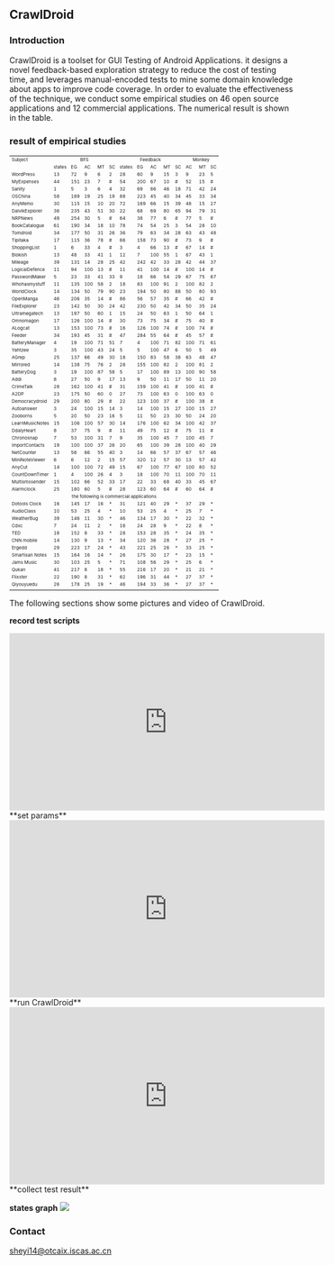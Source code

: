 ## CrawlDroid 
###  Introduction
CrawlDroid is a toolset for GUI Testing of Android Applications.  it designs a novel feedback-based exploration strategy to reduce the cost of testing time, and  leverages manual-encoded tests to mine some domain knowledge about apps to improve code coverage. In order to  evaluate the effectiveness of the technique, we conduct some  empirical studies on 46 open source applications and 12 commercial applications. The numerical result is shown in the table.
 
###  result of empirical studies
 <table border="0" style="font-size: 8px">
   <tr>
      <td>Subject</td>
      <td colspan="5" align="center">BFS</td>
      <td  colspan="5" align="center">Feedback</td>
      <td  colspan="3" align="center">Monkey</td>
   </tr>
   <tr>
      <td></td>
      <td>states</td>
      <td>EG</td>
      <td>AC</td>
      <td>MT</td>
      <td>SC</td>
      <td>states</td>
      <td>EG</td>
      <td>AC</td>
      <td>MT</td>
      <td>SC</td>
      <td>AC</td>
      <td>MT</td>
      <td>SC</td>
   </tr>
   <tr>
      <td>WordPress         </td>
      <td>13</td>
      <td>72</td>
      <td>9</td>
      <td>6</td>
      <td>2</td>
      <td>28</td>
      <td>60</td>
      <td>9</td>
      <td>15</td>
      <td>3</td>
      <td>9</td>
      <td>23</td>
      <td>5</td>
   </tr>
   <tr>
      <td>MyExpenses      </td>
      <td>44</td>
      <td>151</td>
      <td>23</td>
      <td>7</td>
      <td>#</td>
      <td>54</td>
      <td>200</td>
      <td>67</td>
      <td>10</td>
      <td>#</td>
      <td>52</td>
      <td>15</td>
      <td>#</td>
   </tr>
   <tr>
      <td>Sanity              </td>
      <td>1</td>
      <td>5</td>
      <td>3</td>
      <td>6</td>
      <td>4</td>
      <td>32</td>
      <td>69</td>
      <td>86</td>
      <td>46</td>
      <td>18</td>
      <td>71</td>
      <td>42</td>
      <td>24</td>
   </tr>
   <tr>
      <td>OSChina             </td>
      <td>58</td>
      <td>189</td>
      <td>19</td>
      <td>25</td>
      <td>19</td>
      <td>88</td>
      <td>223</td>
      <td>45</td>
      <td>40</td>
      <td>34</td>
      <td>45</td>
      <td>33</td>
      <td>34</td>
   </tr>
   <tr>
      <td>AnyMemo </td>
      <td>30</td>
      <td>115</td>
      <td>15</td>
      <td>10</td>
      <td>20</td>
      <td>72</td>
      <td>169</td>
      <td>66</td>
      <td>15</td>
      <td>39</td>
      <td>48</td>
      <td>15</td>
      <td>27</td>
   </tr>
   <tr>
      <td>DalvikExplorer    </td>
      <td>36</td>
      <td>235</td>
      <td>43</td>
      <td>51</td>
      <td>30</td>
      <td>22</td>
      <td>68</td>
      <td>69</td>
      <td>80</td>
      <td>65</td>
      <td>94</td>
      <td>79</td>
      <td>31</td>
   </tr>
   <tr>
      <td>NRPNews</td>
      <td>49</td>
      <td>254</td>
      <td>30</td>
      <td>5</td>
      <td>#</td>
      <td>64</td>
      <td>38</td>
      <td>77</td>
      <td>6</td>
      <td>#</td>
      <td>77</td>
      <td>5</td>
      <td>#</td>
   </tr>
   <tr>
      <td>BookCatalogue    </td>
      <td>61</td>
      <td>190</td>
      <td>34</td>
      <td>18</td>
      <td>10</td>
      <td>78</td>
      <td>74</td>
      <td>54</td>
      <td>25</td>
      <td>3</td>
      <td>54</td>
      <td>28</td>
      <td>10</td>
   </tr>
   <tr>
      <td>Tomdroid</td>
      <td>34</td>
      <td>177</td>
      <td>50</td>
      <td>31</td>
      <td>26</td>
      <td>36</td>
      <td>79</td>
      <td>63</td>
      <td>34</td>
      <td>28</td>
      <td>63</td>
      <td>43</td>
      <td>48</td>
   </tr>
   <tr>
      <td>Tipitaka              </td>
      <td>17</td>
      <td>115</td>
      <td>36</td>
      <td>78</td>
      <td>#</td>
      <td>66</td>
      <td>158</td>
      <td>73</td>
      <td>90</td>
      <td>#</td>
      <td>73</td>
      <td>9</td>
      <td>#</td>
   </tr>
   <tr>
      <td>ShoppingList          </td>
      <td>1</td>
      <td>6</td>
      <td>33</td>
      <td>4</td>
      <td>#</td>
      <td>3</td>
      <td>4</td>
      <td>66</td>
      <td>13</td>
      <td>#</td>
      <td>67</td>
      <td>14</td>
      <td>#</td>
   </tr>
   <tr>
      <td>Blokish</td>
      <td>13</td>
      <td>48</td>
      <td>33</td>
      <td>41</td>
      <td>1</td>
      <td>12</td>
      <td>7</td>
      <td>100</td>
      <td>55</td>
      <td>1</td>
      <td>67</td>
      <td>43</td>
      <td>1</td>
   </tr>
   <tr>
      <td>Mileage</td>
      <td>39</td>
      <td>131</td>
      <td>14</td>
      <td>28</td>
      <td>25</td>
      <td>42</td>
      <td>242</td>
      <td>42</td>
      <td>33</td>
      <td>28</td>
      <td>42</td>
      <td>44</td>
      <td>37</td>
   </tr>
   <tr>
      <td>LogicalDefence     </td>
      <td>11</td>
      <td>94</td>
      <td>100</td>
      <td>13</td>
      <td>#</td>
      <td>11</td>
      <td>41</td>
      <td>100</td>
      <td>14</td>
      <td>#</td>
      <td>100</td>
      <td>14</td>
      <td>#</td>
   </tr>
   <tr>
      <td>PasswordMaker     </td>
      <td>5</td>
      <td>23</td>
      <td>33</td>
      <td>41</td>
      <td>33</td>
      <td>9</td>
      <td>18</td>
      <td>66</td>
      <td>54</td>
      <td>29</td>
      <td>67</td>
      <td>75</td>
      <td>67</td>
   </tr>
   <tr>
      <td>Whohasmystuff      </td>
      <td>11</td>
      <td>135</td>
      <td>100</td>
      <td>58</td>
      <td>2</td>
      <td>18</td>
      <td>83</td>
      <td>100</td>
      <td>91</td>
      <td>2</td>
      <td>100</td>
      <td>82</td>
      <td>2</td>
   </tr>
   <tr>
      <td>WorldClock</td>
      <td>14</td>
      <td>134</td>
      <td>50</td>
      <td>79</td>
      <td>90</td>
      <td>23</td>
      <td>194</td>
      <td>50</td>
      <td>80</td>
      <td>88</td>
      <td>50</td>
      <td>80</td>
      <td>93</td>
   </tr>
   <tr>
      <td>OpenManga</td>
      <td>46</td>
      <td>206</td>
      <td>35</td>
      <td>14</td>
      <td>#</td>
      <td>86</td>
      <td>56</td>
      <td>57</td>
      <td>35</td>
      <td>#</td>
      <td>66</td>
      <td>42</td>
      <td>#</td>
   </tr>
   <tr>
      <td>FileExplorer</td>
      <td>23</td>
      <td>142</td>
      <td>50</td>
      <td>30</td>
      <td>24</td>
      <td>42</td>
      <td>230</td>
      <td>50</td>
      <td>42</td>
      <td>34</td>
      <td>50</td>
      <td>35</td>
      <td>24</td>
   </tr>
   <tr>
      <td>Ultramegatech</td>
      <td>13</td>
      <td>197</td>
      <td>50</td>
      <td>60</td>
      <td>1</td>
      <td>15</td>
      <td>24</td>
      <td>50</td>
      <td>63</td>
      <td>1</td>
      <td>50</td>
      <td>64</td>
      <td>1</td>
   </tr>
   <tr>
      <td>Omnomagon</td>
      <td>17</td>
      <td>126</td>
      <td>100</td>
      <td>14</td>
      <td>#</td>
      <td>30</td>
      <td>73</td>
      <td>75</td>
      <td>34</td>
      <td>#</td>
      <td>75</td>
      <td>40</td>
      <td>#</td>
   </tr>
   <tr>
      <td>ALogcat</td>
      <td>13</td>
      <td>153</td>
      <td>100</td>
      <td>73</td>
      <td>#</td>
      <td>16</td>
      <td>126</td>
      <td>100</td>
      <td>74</td>
      <td>#</td>
      <td>100</td>
      <td>74</td>
      <td>#</td>
   </tr>
   <tr>
      <td>Feeder</td>
      <td>34</td>
      <td>193</td>
      <td>45</td>
      <td>31</td>
      <td>#</td>
      <td>47</td>
      <td>284</td>
      <td>55</td>
      <td>64</td>
      <td>#</td>
      <td>45</td>
      <td>57</td>
      <td>#</td>
   </tr>
   <tr>
      <td>BatteryManager     </td>
      <td>4</td>
      <td>19</td>
      <td>100</td>
      <td>71</td>
      <td>51</td>
      <td>7</td>
      <td>4</td>
      <td>100</td>
      <td>71</td>
      <td>82</td>
      <td>100</td>
      <td>71</td>
      <td>61</td>
   </tr>
   <tr>
      <td>Yahtzee</td>
      <td>3</td>
      <td>35</td>
      <td>100</td>
      <td>43</td>
      <td>24</td>
      <td>5</td>
      <td>5</td>
      <td>100</td>
      <td>47</td>
      <td>6</td>
      <td>50</td>
      <td>5</td>
      <td>49</td>
   </tr>
   <tr>
      <td>AGrep                   </td>
      <td>25</td>
      <td>137</td>
      <td>66</td>
      <td>49</td>
      <td>30</td>
      <td>18</td>
      <td>150</td>
      <td>83</td>
      <td>58</td>
      <td>38</td>
      <td>63</td>
      <td>48</td>
      <td>47</td>
   </tr>
   <tr>
      <td>Mirrored</td>
      <td>14</td>
      <td>138</td>
      <td>75</td>
      <td>76</td>
      <td>2</td>
      <td>28</td>
      <td>155</td>
      <td>100</td>
      <td>82</td>
      <td>2</td>
      <td>100</td>
      <td>81</td>
      <td>2</td>
   </tr>
   <tr>
      <td>BatteryDog           </td>
      <td>3</td>
      <td>19</td>
      <td>100</td>
      <td>87</td>
      <td>58</td>
      <td>5</td>
      <td>17</td>
      <td>100</td>
      <td>89</td>
      <td>13</td>
      <td>100</td>
      <td>90</td>
      <td>58</td>
   </tr>
   <tr>
      <td>Addi</td>
      <td>8</td>
      <td>27</td>
      <td>50</td>
      <td>9</td>
      <td>17</td>
      <td>13</td>
      <td>9</td>
      <td>50</td>
      <td>11</td>
      <td>17</td>
      <td>50</td>
      <td>11</td>
      <td>20</td>
   </tr>
   <tr>
      <td>CrimeTalk             </td>
      <td>28</td>
      <td>162</td>
      <td>100</td>
      <td>41</td>
      <td>#</td>
      <td>31</td>
      <td>159</td>
      <td>100</td>
      <td>41</td>
      <td>#</td>
      <td>100</td>
      <td>41</td>
      <td>#</td>
   </tr>
   <tr>
      <td>A2DP </td>
      <td>23</td>
      <td>175</td>
      <td>50</td>
      <td>60</td>
      <td>0</td>
      <td>27</td>
      <td>73</td>
      <td>100</td>
      <td>63</td>
      <td>0</td>
      <td>100</td>
      <td>63</td>
      <td>0</td>
   </tr>
   <tr>
      <td>Democracydroid   </td>
      <td>29</td>
      <td>200</td>
      <td>80</td>
      <td>29</td>
      <td>#</td>
      <td>22</td>
      <td>123</td>
      <td>100</td>
      <td>37</td>
      <td>#</td>
      <td>100</td>
      <td>38</td>
      <td>#</td>
   </tr>
   <tr>
      <td>Autoanswer          </td>
      <td>3</td>
      <td>24</td>
      <td>100</td>
      <td>15</td>
      <td>14</td>
      <td>3</td>
      <td>14</td>
      <td>100</td>
      <td>15</td>
      <td>27</td>
      <td>100</td>
      <td>15</td>
      <td>27</td>
   </tr>
   <tr>
      <td>Zooborns            </td>
      <td>5</td>
      <td>20</td>
      <td>50</td>
      <td>23</td>
      <td>16</td>
      <td>5</td>
      <td>11</td>
      <td>50</td>
      <td>23</td>
      <td>30</td>
      <td>50</td>
      <td>24</td>
      <td>20</td>
   </tr>
   <tr>
      <td>LearnMusicNotes </td>
      <td>15</td>
      <td>106</td>
      <td>100</td>
      <td>57</td>
      <td>30</td>
      <td>14</td>
      <td>176</td>
      <td>100</td>
      <td>62</td>
      <td>34</td>
      <td>100</td>
      <td>42</td>
      <td>37</td>
   </tr>
   <tr>
      <td>DdalyHeart            </td>
      <td>8</td>
      <td>37</td>
      <td>75</td>
      <td>9</td>
      <td>#</td>
      <td>11</td>
      <td>49</td>
      <td>75</td>
      <td>12</td>
      <td>#</td>
      <td>75</td>
      <td>11</td>
      <td>#</td>
   </tr>
   <tr>
      <td>Chronosnap          </td>
      <td>7</td>
      <td>53</td>
      <td>100</td>
      <td>31</td>
      <td>7</td>
      <td>9</td>
      <td>35</td>
      <td>100</td>
      <td>45</td>
      <td>7</td>
      <td>100</td>
      <td>45</td>
      <td>7</td>
   </tr>
   <tr>
      <td>ImportContacts      </td>
      <td>19</td>
      <td>100</td>
      <td>100</td>
      <td>37</td>
      <td>26</td>
      <td>20</td>
      <td>65</td>
      <td>100</td>
      <td>39</td>
      <td>28</td>
      <td>100</td>
      <td>40</td>
      <td>29</td>
   </tr>
   <tr>
      <td>NetCounter           </td>
      <td>13</td>
      <td>56</td>
      <td>66</td>
      <td>55</td>
      <td>40</td>
      <td>3</td>
      <td>14</td>
      <td>66</td>
      <td>57</td>
      <td>37</td>
      <td>67</td>
      <td>57</td>
      <td>46</td>
   </tr>
   <tr>
      <td>MiniNoteViewer      </td>
      <td>6</td>
      <td>6</td>
      <td>12</td>
      <td>2</td>
      <td>15</td>
      <td>57</td>
      <td>320</td>
      <td>12</td>
      <td>57</td>
      <td>30</td>
      <td>13</td>
      <td>57</td>
      <td>42</td>
   </tr>
   <tr>
      <td>AnyCut                </td>
      <td>14</td>
      <td>100</td>
      <td>100</td>
      <td>72</td>
      <td>49</td>
      <td>15</td>
      <td>67</td>
      <td>100</td>
      <td>77</td>
      <td>67</td>
      <td>100</td>
      <td>80</td>
      <td>52</td>
   </tr>
   <tr>
      <td>CountDownTimer   </td>
      <td>1</td>
      <td>4</td>
      <td>100</td>
      <td>26</td>
      <td>4</td>
      <td>3</td>
      <td>18</td>
      <td>100</td>
      <td>70</td>
      <td>11</td>
      <td>100</td>
      <td>70</td>
      <td>11</td>
   </tr>
   <tr>
      <td>Multismssender     </td>
      <td>15</td>
      <td>102</td>
      <td>66</td>
      <td>52</td>
      <td>33</td>
      <td>17</td>
      <td>22</td>
      <td>33</td>
      <td>68</td>
      <td>40</td>
      <td>33</td>
      <td>45</td>
      <td>67</td>
   </tr>
   <tr>
      <td>Alarmclock           </td>
      <td>25</td>
      <td>180</td>
      <td>60</td>
      <td>5</td>
      <td>#</td>
      <td>28</td>
      <td>123</td>
      <td>60</td>
      <td>64</td>
      <td>#</td>
      <td>60</td>
      <td>64</td>
      <td>#</td>
   </tr>
   <tr>
      <td colspan="14" align="center">the following is commercial applications </td>
   </tr>
   <tr>
      <td>Dotools Clock   </td>
      <td>16</td>
      <td>145</td>
      <td>17</td>
      <td>16</td>
      <td>*</td>
      <td>31</td>
      <td>121</td>
      <td>40</td>
      <td>29</td>
      <td>*</td>
      <td>37</td>
      <td>29</td>
      <td>*</td>
   </tr>
   <tr>
      <td>AudioClass        </td>
      <td>10</td>
      <td>53</td>
      <td>25</td>
      <td>4</td>
      <td>*</td>
      <td>10</td>
      <td>53</td>
      <td>25</td>
      <td>4</td>
      <td>*</td>
      <td>25</td>
      <td>7</td>
      <td>*</td>
   </tr>
   <tr>
      <td>WeatherBug       </td>
      <td>39</td>
      <td>146</td>
      <td>11</td>
      <td>30</td>
      <td>*</td>
      <td>46</td>
      <td>134</td>
      <td>17</td>
      <td>30</td>
      <td>*</td>
      <td>22</td>
      <td>32</td>
      <td>*</td>
   </tr>
   <tr>
      <td>Cdxc                </td>
      <td>7</td>
      <td>24</td>
      <td>11</td>
      <td>2</td>
      <td>*</td>
      <td>16</td>
      <td>24</td>
      <td>28</td>
      <td>9</td>
      <td>*</td>
      <td>22</td>
      <td>8</td>
      <td>*</td>
   </tr>
   <tr>
      <td>TED                  </td>
      <td>18</td>
      <td>152</td>
      <td>8</td>
      <td>33</td>
      <td>*</td>
      <td>28</td>
      <td>153</td>
      <td>28</td>
      <td>35</td>
      <td>*</td>
      <td>24</td>
      <td>35</td>
      <td>*</td>
   </tr>
   <tr>
      <td>CNN mobile        </td>
      <td>14</td>
      <td>130</td>
      <td>9</td>
      <td>13</td>
      <td>*</td>
      <td>34</td>
      <td>120</td>
      <td>36</td>
      <td>28</td>
      <td>*</td>
      <td>27</td>
      <td>25</td>
      <td>*</td>
   </tr>
   <tr>
      <td>Ergedd              </td>
      <td>29</td>
      <td>223</td>
      <td>17</td>
      <td>24</td>
      <td>*</td>
      <td>43</td>
      <td>221</td>
      <td>25</td>
      <td>26</td>
      <td>*</td>
      <td>33</td>
      <td>25</td>
      <td>*</td>
   </tr>
   <tr>
      <td>Smartisan Notes  </td>
      <td>15</td>
      <td>164</td>
      <td>16</td>
      <td>14</td>
      <td>*</td>
      <td>26</td>
      <td>175</td>
      <td>30</td>
      <td>17</td>
      <td>*</td>
      <td>23</td>
      <td>15</td>
      <td>*</td>
   </tr>
   <tr>
      <td>Jams Music         </td>
      <td>30</td>
      <td>103</td>
      <td>25</td>
      <td>5</td>
      <td>*</td>
      <td>71</td>
      <td>108</td>
      <td>56</td>
      <td>29</td>
      <td>*</td>
      <td>25</td>
      <td>6</td>
      <td>*</td>
   </tr>
   <tr>
      <td>Qukan                </td>
      <td>41</td>
      <td>217</td>
      <td>8</td>
      <td>18</td>
      <td>*</td>
      <td>55</td>
      <td>216</td>
      <td>17</td>
      <td>20</td>
      <td>*</td>
      <td>21</td>
      <td>21</td>
      <td>*</td>
   </tr>
   <tr>
      <td>Flixster              </td>
      <td>22</td>
      <td>190</td>
      <td>8</td>
      <td>31</td>
      <td>*</td>
      <td>62</td>
      <td>196</td>
      <td>31</td>
      <td>44</td>
      <td>*</td>
      <td>27</td>
      <td>37</td>
      <td>*</td>
   </tr>
   <tr>
      <td>Qiyouyuedu       </td>
      <td>26</td>
      <td>178</td>
      <td>25</td>
      <td>19</td>
      <td>*</td>
      <td>46</td>
      <td>194</td>
      <td>33</td>
      <td>36</td>
      <td>*</td>
      <td>27</td>
      <td>37</td>
      <td>*</td>
   </tr>
   <tr>
      <td></td>
   </tr>
</table>

The following sections show some  pictures and video of CrawlDroid.

**record test scripts**
<iframe width="560" height="315" src="https://www.youtube.com/embed/q3l6iXLwWUU" frameborder="0" allowfullscreen></iframe>
**set params**
<iframe width="560" height="315" src="https://www.youtube.com/embed/Pom-zCd3UKk" frameborder="0" allowfullscreen></iframe>
**run CrawlDroid**
<iframe width="560" height="315" src="https://www.youtube.com/embed/jHZyGuwoJ4I" frameborder="0" allowfullscreen></iframe>
**collect test result**

**states graph**
![](https://pan.baidu.com/s/1jIp6phW)
### Contact
sheyi14@otcaix.iscas.ac.cn
